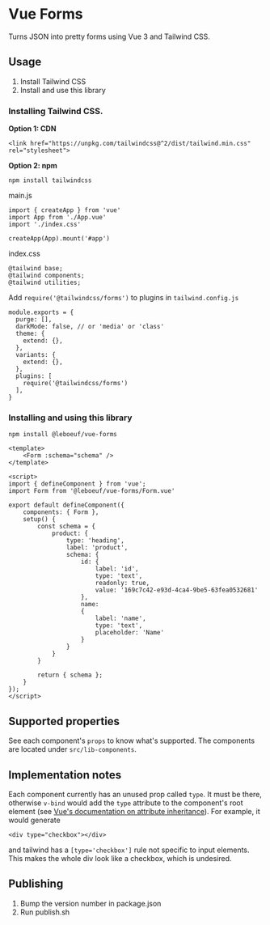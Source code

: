 # Vue Forms

Turns JSON into pretty forms using Vue 3 and Tailwind CSS.

## Usage

1. Install Tailwind CSS
2. Install and use this library

### Installing Tailwind CSS.

**Option 1: CDN**

```<link href="https://unpkg.com/tailwindcss@^2/dist/tailwind.min.css" rel="stylesheet">```

**Option 2: npm**

```npm install tailwindcss```

main.js
```
import { createApp } from 'vue'
import App from './App.vue'
import './index.css'

createApp(App).mount('#app')
```

index.css
```
@tailwind base;
@tailwind components;
@tailwind utilities;
```

Add `require('@tailwindcss/forms')` to plugins in `tailwind.config.js`
```
module.exports = {
  purge: [],
  darkMode: false, // or 'media' or 'class'
  theme: {
    extend: {},
  },
  variants: {
    extend: {},
  },
  plugins: [
    require('@tailwindcss/forms')
  ],
}
```

### Installing and using this library

`npm install @leboeuf/vue-forms`

```
<template>
	<Form :schema="schema" />
</template>

<script>
import { defineComponent } from 'vue';
import Form from '@leboeuf/vue-forms/Form.vue'

export default defineComponent({
	components: { Form },
  	setup() {
    	const schema = {
            product: {
                type: 'heading',
                label: 'product',
                schema: {
                    id: {
                        label: 'id',
                        type: 'text',
                        readonly: true,
                        value: '169c7c42-e93d-4ca4-9be5-63fea0532681'
                    },
                    name:
                    {
                        label: 'name',
                        type: 'text',
                        placeholder: 'Name'
                    }
                }
            }
        }

      	return { schema };
	}
});
</script>
```

## Supported properties

See each component's `props` to know what's supported. The components are located under `src/lib-components`.

## Implementation notes

Each component currently has an unused prop called `type`. It must be there, otherwise `v-bind` would add the `type` attribute to the component's root element (see [Vue's documentation on attribute inheritance](https://v3.vuejs.org/guide/component-attrs.html#attribute-inheritance)). For example, it would generate

```
<div type="checkbox"></div>
```

and tailwind has a `[type='checkbox']`  rule not specific to input elements. This makes the whole div look like a checkbox, which is undesired.

## Publishing

1. Bump the version number in package.json
2. Run publish.sh
